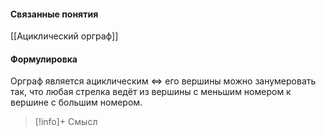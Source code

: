 #### Связанные понятия
[[Ациклический орграф]]
#### Формулировка
Орграф является ациклическим $\iff$ его вершины можно занумеровать так, что любая стрелка ведёт из вершины с меньшим номером к вершине с большим номером.

>[!info]+ Смысл






